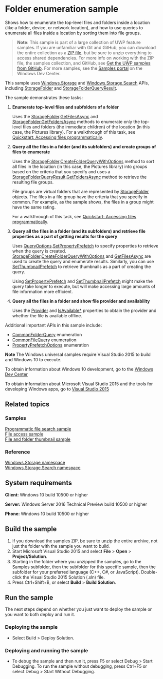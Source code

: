 ﻿<!---
  category: FilesFoldersAndLibraries
  samplefwlink: http://go.microsoft.com/fwlink/p/?LinkId=619993
--->

# Folder enumeration sample

Shows how to enumerate the top-level files and folders inside a location (like a folder, device, or network location), 
and how to use queries to enumerate all files inside a location by sorting them into file groups.

> **Note:** This sample is part of a large collection of UWP feature samples. 
> If you are unfamiliar with Git and GitHub, you can download the entire collection as a 
> [ZIP file](https://github.com/Microsoft/Windows-universal-samples/archive/master.zip), but be 
> sure to unzip everything to access shared dependencies. For more info on working with the ZIP file, 
> the samples collection, and GitHub, see [Get the UWP samples from GitHub](https://aka.ms/ovu2uq). 
> For more samples, see the [Samples portal](https://aka.ms/winsamples) on the Windows Dev Center. 

This sample uses [Windows.Storage](http://msdn.microsoft.com/library/windows/apps/br227346) and [Windows.Storage.Search](http://msdn.microsoft.com/library/windows/apps/br208106) APIs, including [StorageFolder](http://msdn.microsoft.com/library/windows/apps/br227230) and [StorageFolderQueryResult](http://msdn.microsoft.com/library/windows/apps/br208066).

The sample demonstrates these tasks:

1.  **Enumerate top-level files and subfolders of a folder**

    Uses the [StorageFolder](http://msdn.microsoft.com/library/windows/apps/br227230).[GetFilesAsync](http://msdn.microsoft.com/library/windows/apps/br227273) 
and [StorageFolder.GetFoldersAsync](http://msdn.microsoft.com/library/windows/apps/br227279) methods to enumerate only the top-level files and folders (the immediate children) of the location (in this case, the Pictures library). For a walkthrough of this task, see [Quickstart: Accessing files programmatically](http://msdn.microsoft.com/library/windows/apps/jj150596).

2.  **Query all the files in a folder (and its subfolders) and create groups of files to enumerate**

    Uses the [StorageFolder](http://msdn.microsoft.com/library/windows/apps/br227230).[CreateFolderQueryWithOptions](http://msdn.microsoft.com/library/windows/apps/br211592) method to sort all files in the location (in this case, the Pictures library) into groups based on the criteria that you specify and uses a [StorageFolderQueryResult](http://msdn.microsoft.com/library/windows/apps/br208066).[GetFoldersAsync](http://msdn.microsoft.com/library/windows/apps/br208072) method to retrieve the resulting file groups.

    File groups are virtual folders that are represented by [StorageFolder](http://msdn.microsoft.com/library/windows/apps/br227230) objects. The files in a file group have the criteria that you specify in common. For example, as the sample shows, the files in a group might have the same rating.

    For a walkthrough of this task, see [Quickstart: Accessing files programmatically](http://msdn.microsoft.com/library/windows/apps/jj150596).

3.  **Query all the files in a folder (and its subfolders) and retrieve file properties as a part of getting results for the query**

    Uses [QueryOptions](http://msdn.microsoft.com/library/windows/apps/br207995).[SetPropertyPrefetch](http://msdn.microsoft.com/library/windows/apps/hh973319) to specify properties to retrieve when the query is created. [StorageFolder](http://msdn.microsoft.com/library/windows/apps/br227230).[CreateFolderQueryWithOptions](http://msdn.microsoft.com/library/windows/apps/br211592) and [GetFilesAsync](http://msdn.microsoft.com/library/windows/apps/br227273) are used to create the query and enumerate results. Similarly, you can use [SetThumbnailPrefetch](http://msdn.microsoft.com/library/windows/apps/hh973320) to retrieve thumbnails as a part of creating the query.

    Using [SetPropertyPrefetch](http://msdn.microsoft.com/library/windows/apps/hh973319) and [SetThumbnailPrefetch](http://msdn.microsoft.com/library/windows/apps/hh973320) might make the query take longer to execute, but will make accessing large amounts of file information more efficient.

4.  **Query all the files in a folder and show file provider and availability**

    Uses the [Provider](https://msdn.microsoft.com/library/windows/apps/windows.storage.storagefile.provider.aspx) and [IsAvailable*]() properties to obtain the provider and whether the file is available offline.

Additional important APIs in this sample include:

-   [CommonFolderQuery](http://msdn.microsoft.com/library/windows/apps/br207957) enumeration
-   [CommonFileQuery](http://msdn.microsoft.com/library/windows/apps/br207956) enumeration
-   [PropertyPrefetchOptions](http://msdn.microsoft.com/library/windows/apps/hh973317) enumeration

**Note** The Windows universal samples require Visual Studio 2015 to build and Windows 10 to execute.
 
To obtain information about Windows 10 development, go to the [Windows Dev Center](http://go.microsoft.com/fwlink/?LinkID=532421)

To obtain information about Microsoft Visual Studio 2015 and the tools for developing Windows apps, go to [Visual Studio 2015](http://go.microsoft.com/fwlink/?LinkID=532422)

## Related topics

### Samples

[Programmatic file search sample](http://go.microsoft.com/fwlink/p/?linkid=231532)  
[File access sample](http://go.microsoft.com/fwlink/p/?linkid=231445)  
[File and folder thumbnail sample](http://go.microsoft.com/fwlink/p/?linkid=231522)  

### Reference

[Windows.Storage namespace](http://msdn.microsoft.com/library/windows/apps/br227346)  
[Windows.Storage.Search namespace](http://msdn.microsoft.com/library/windows/apps/br208106)  

## System requirements

**Client:** Windows 10 build 10500 or higher

**Server:** Windows Server 2016 Technical Preview build 10500 or higher

**Phone:** Windows 10 build 10500 or higher

## Build the sample

1. If you download the samples ZIP, be sure to unzip the entire archive, not just the folder with the sample you want to build. 
2. Start Microsoft Visual Studio 2015 and select **File** \> **Open** \> **Project/Solution**.
3. Starting in the folder where you unzipped the samples, go to the Samples subfolder, then the subfolder for this specific sample, then the subfolder for your preferred language (C++, C#, or JavaScript). Double-click the Visual Studio 2015 Solution (.sln) file.
4. Press Ctrl+Shift+B, or select **Build** \> **Build Solution**.

## Run the sample

The next steps depend on whether you just want to deploy the sample or you want to both deploy and run it.

### Deploying the sample

- Select Build > Deploy Solution. 

### Deploying and running the sample

- To debug the sample and then run it, press F5 or select Debug >  Start Debugging. To run the sample without debugging, press Ctrl+F5 or select Debug > Start Without Debugging. 
